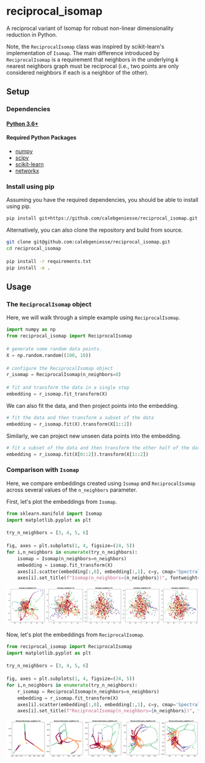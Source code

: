 # reciprocal_isomap
A reciprocal variant of Isomap for robust non-linear dimensionality reduction in Python. 

Note, the `ReciprocalIsomap` class was inspired by scikit-learn's implementation of `Isomap`. The main difference introduced by `ReciprocalIsomap` is a requirement that neighbors in the underlying *k* nearest neighbors graph must be reciprocal (i.e., two points are only considered neighbors if each is a neighbor of the other).





## Setup

### Dependencies

#### [Python 3.6+](https://www.python.org/)

#### Required Python Packages
* [numpy](https://www.numpy.org)
* [scipy](https://www.scipy.org/)
* [scikit-learn](https://scikit-learn.org)
* [networkx](https://networkx.github.io)


### Install using pip

Assuming you have the required dependencies, you should be able to install using pip.
```bash
pip install git+https://github.com/calebgeniesse/reciprocal_isomap.git
```

Alternatively, you can also clone the repository and build from source. 
```bash
git clone git@github.com:calebgeniesse/reciprocal_isomap.git
cd reciprocal_isomap

pip install -r requirements.txt
pip install -e .
```





## Usage

### The `ReciprocalIsomap` object

Here, we will walk through a simple example using `ReciprocalIsomap`.

```python
import numpy as np 
from reciprocal_isomap import ReciprocalIsomap

# generate some random data points.
X = np.random.random((100, 10))

# configure the ReciprocalIsomap object
r_isomap = ReciprocalIsomap(n_neighbors=8)

# fit and transform the data in a single step
embedding = r_isomap.fit_transform(X)
```

We can also fit the data, and then project points into the embedding.

```python
# fit the data and then transform a subset of the data
embedding = r_isomap.fit(X).transform(X[1::2])
```

Similarly, we can project new unseen data points into the embedding.

```python
# fit a subset of the data and then transform the other half of the data 
embedding = r_isomap.fit(X[0::2]).transform(X[1::2])
```




### Comparison with `Isomap`

Here, we compare embeddings created using `Isomap` and `ReciprocalIsomap` across several values of the `n_neighbors` parameter.


First, let's plot the embeddings from `Isomap`.

```python
from sklearn.manifold import Isomap
import matplotlib.pyplot as plt

try_n_neighbors = [3, 4, 5, 6]

fig, axes = plt.subplots(1, 4, figsize=(24, 5))
for i,n_neighbors in enumerate(try_n_neighbors):
    isomap = Isomap(n_neighbors=n_neighbors)
    embedding = isomap.fit_transform(X)
    axes[i].scatter(embedding[:,0], embedding[:,1], c=y, cmap='Spectral_r')
    axes[i].set_title(f"Isomap(n_neighbors={n_neighbors})", fontweight='bold') 
```

<p align="center">
<a href="https://github.com/calebgeniesse/reciprocal_isomap/">
<img src="https://github.com/calebgeniesse/reciprocal_isomap/blob/main/examples/isomap_cme_subject_7.png?raw=true">
</a>
</p>



Now, let's plot the embeddings from `ReciprocalIsomap`.

```python
from reciprocal_isomap import ReciprocalIsomap
import matplotlib.pyplot as plt

try_n_neighbors = [3, 4, 5, 6]

fig, axes = plt.subplots(1, 4, figsize=(24, 5))
for i,n_neighbors in enumerate(try_n_neighbors):
    r_isomap = ReciprocalIsomap(n_neighbors=n_neighbors)
    embedding = r_isomap.fit_transform(X)
    axes[i].scatter(embedding[:,0], embedding[:,1], c=y, cmap='Spectral_r')
    axes[i].set_title(f"ReciprocalIsomap(n_neighbors={n_neighbors})", fontweight='bold')
```

<p align="center">
<a href="https://github.com/calebgeniesse/reciprocal_isomap/">
<img src="https://github.com/calebgeniesse/reciprocal_isomap/blob/main/examples/r_isomap_cme_subject_7.png?raw=true">
</a>
</p>







